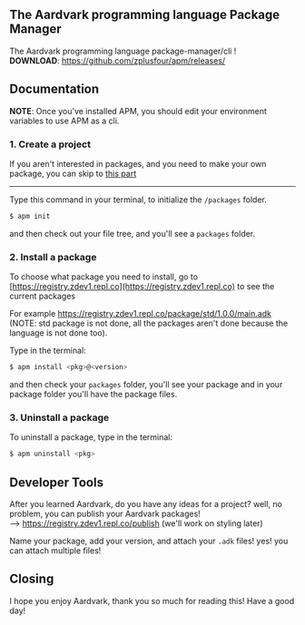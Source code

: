 ## The **A**ardvark programming language **P**ackage **M**anager

The Aardvark programming language package-manager/cli !<br>
**DOWNLOAD**: https://github.com/zplusfour/apm/releases/


## Documentation
**NOTE**: Once you've installed APM, you should edit your environment variables to use APM as a cli.

### 1. Create a project

If you aren't interested in packages, and you need to make your own package, you can skip to [this part](#developer-tools)
***
Type this command in your terminal, to initialize the `/packages` folder.

```sh
$ apm init
```
and then check out your file tree, and you'll see a `packages` folder.

### 2. Install a package

To choose what package you need to install, go to [https://registry.zdev1.repl.co](https://registry.zdev1.repl.co) to see the current packages

For example https://registry.zdev1.repl.co/package/std/1.0.0/main.adk (NOTE: std package is not done, all the packages aren't done because the language is not done too).

Type in the terminal:

```sh
$ apm install <pkg>@<version>
```

and then check your `packages` folder, you'll see your package and in your package folder you'll have the package files.

### 3. Uninstall a package

To uninstall a package, type in the terminal:

```sh
$ apm uninstall <pkg>
```


## Developer Tools

After you learned Aardvark, do you have any ideas for a project? well, no problem, you can publish your Aardvark packages!<br>
--> https://registry.zdev1.repl.co/publish (we'll work on styling later)

Name your package, add your version, and attach your `.adk` files! yes! you can attach multiple files!


## Closing

I hope you enjoy Aardvark, thank you so much for reading this! Have a good day!